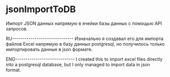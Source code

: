 # jsonImportToDB
Импорт JSON данных напрямую в ячейки базы данных с помощью API запросов.

RU------------------------------
Изначально я создавал его для импорта файлов Excel напрямую в базу данных postgresql, но получилось только импортировать данные в json формате.

ENG-----------------------------
I created this to import excel files directly into a postgresql database, but I only managed to import data in json format.
